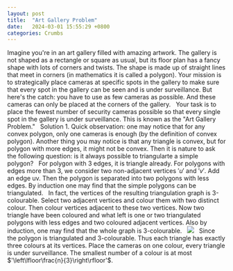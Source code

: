```yaml
---
layout: post
title:  "Art Gallery Problem"
date:   2024-03-01 15:55:29 +0800
categories: Crumbs
---
```




Imagine you're in an art gallery filled with amazing artwork. The gallery is not shaped as a rectangle or square as usual, but its floor plan has a fancy shape with lots of corners and twists. The shape is made up of straight lines that meet in corners (in mathematics it is called a polygon). Your mission is to strategically place cameras at specific spots in the gallery to make sure that every spot in the gallery can be seen and is under surveillance. But here's the catch: you have to use as few cameras as possible. And these cameras can only be placed at the corners of the gallery.
&nbsp;
Your task is to place the fewest number of security cameras possible so that every single spot in the gallery is under surveillance. This is known as the "Art Gallery Problem."
&nbsp;
Solution 1. Quick observation: one may notice that for any convex polygon, only one cameras is enough (by the definition of convex polygon). Another thing you may notice is that any triangle is convex, but for polygon with more edges, it might not be convex. Then it is nature to ask the following question: is it always possible to triangularte a simple polygon?
&nbsp;
For polygon with 3 edges, it is triangle already. For polygons with edges more than 3, we consider two non-adjacent vertices $'u'$ and $'v'$. Add an edge uv. Then the polygon is separated into two polygons with less edges. By induction one may find that the simple polygons can be triangulated.
&nbsp;
In fact, the vertices of the resulting triangulation graph is 3-colourable. Select two adjacent vertices and colour them with two distinct colour. Then colour vertices adjacent to these two vertices. Now two triangle have been coloured and what left is one or two triangulated polygons with less edges and two coloured adjacent vertices. Also by induction, one may find that the whole graph is 3-colourable.
&nbsp;
![](https://cdn.mathpix.com/cropped/2024_07_12_bf513df47380905fff67g-1.jpg?height=300&width=300&top_left_y=1450&top_left_x=772)
&nbsp;
Since the polygon is triangulated and 3-colourable. Thus each triangle has exactly three colours at its vertices. Place the cameras on one colour, every triangle is under surveillance. The smallest number of a colour is at most $'\left\lfloor\frac{n}{3}\right\rfloor'$.
